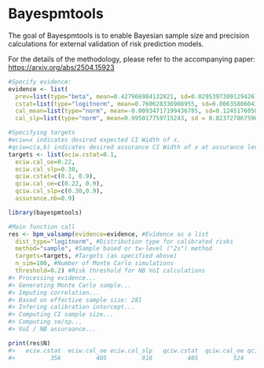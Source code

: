
<!-- README.md is generated from README.Rmd. Please edit that file -->

# Bayespmtools

<!-- badges: start -->
<!-- badges: end -->

The goal of Bayespmtools is to enable Bayesian sample size and precision
calculations for external validation of risk prediction models.

For the details of the methodology, please refer to the accompanying
paper: <https://arxiv.org/abs/2504.15923>

``` r
#Specify evidence:
evidence <- list(
  prev=list(type="beta", mean=0.427966984132821, sd=0.0295397309129426),
  cstat=list(type="logitnorm", mean=0.760628336908955, sd=0.00635806041351944),
  cal_mean=list(type="norm", mean=-0.00934717199436785, sd=0.124517605045825),
  cal_slp=list(type="norm", mean=0.995017759715243, sd = 0.0237278675967507))

#Specifying targets
#eciw=x indicates desired expected CI Width of x.
#qciw=c(a,b) indicates desired assurance CI Width of x at assurance level y.
targets <- list(eciw.cstat=0.1,
  eciw.cal_oe=0.22,
  eciw.cal_slp=0.30,
  qciw.cstat=c(0.1, 0.9),
  qciw.cal_oe=c(0.22, 0.9),
  qciw.cal_slp=c(0.30,0.9),
  assurance.nb=0.9)

library(bayespmtools)

#Main function call
res <- bpm_valsamp(evidence=evidence, #Evidence as a list
  dist_type="logitnorm", #Distribution type for calibrated risks
  method="sample", #Sample based or tw-level ("2s") method
  targets=targets, #Targets (as specified above)
  n_sim=100, #Number of Monte Carlo simulations
  threshold=0.2) #Risk threshold for NB VoI calculations
#> Processing evidence...
#> Generating Monte Carlo sample...
#> Imputing correlation...
#> Based on effective sample size: 281
#> Infering calibration intercept...
#> Computing CI sample size...
#> Computing se/sp...
#> VoI / NB assuraance...

print(res$N)
#>   eciw.cstat  eciw.cal_oe eciw.cal_slp   qciw.cstat  qciw.cal_oe qciw.cal_slp assurance.nb 
#>          356          405          910          405          524         1177          306
```
